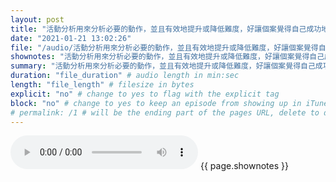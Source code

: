 ```yaml
---
layout: post
title: "活動分析用來分析必要的動作，並且有效地提升或降低難度，好讓個案覺得自己成功地朝目標邁進" # quotes allow forbidden characters like the colon
date: "2021-01-21 13:02:26"
file: "/audio/活動分析用來分析必要的動作，並且有效地提升或降低難度，好讓個案覺得自己成功地朝目標邁進.mp3"
shownotes: "活動分析用來分析必要的動作，並且有效地提升或降低難度，好讓個案覺得自己成功地朝目標邁進"
summary: "活動分析用來分析必要的動作，並且有效地提升或降低難度，好讓個案覺得自己成功地朝目標邁進"
duration: "file_duration" # audio length in min:sec
length: "file_length" # filesize in bytes
explicit: "no" # change to yes to flag with the explicit tag
block: "no" # change to yes to keep an episode from showing up in iTunes
# permalink: /1 # will be the ending part of the pages URL, delete to default to the title
---
```


<audio controls>
<source src="{{site.url}}{{site.baseurl}}{{ page.file }}" type="audio/x-mp3">
Your browser does not support the audio element.
</audio>
{{ page.shownotes }}
